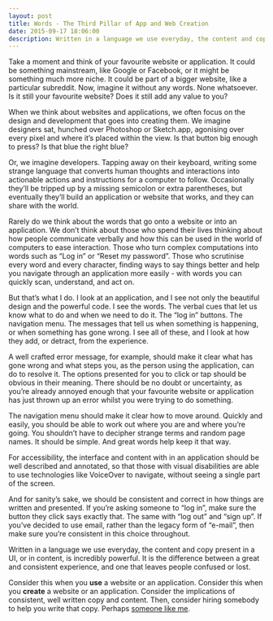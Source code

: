 ```yaml
---
layout: post
title: Words - The Third Pillar of App and Web Creation
date: 2015-09-17 18:06:00
description: Written in a language we use everyday, the content and copy present in a UI, or in content, is incredibly powerful.
---
```

Take a moment and think of your favourite website or application. It could be something mainstream, like Google or Facebook, or it might be something much more niche. It could be part of a bigger website, like a particular subreddit. Now, imagine it without any words. None whatsoever. Is it still your favourite website? Does it still add any value to you?

When we think about websites and applications, we often focus on the design and development that goes into creating them. We imagine designers sat, hunched over Photoshop or Sketch.app, agonising over every pixel and where it’s placed within the view. Is that button big enough to press? Is that blue the right blue? 

Or, we imagine developers. Tapping away on their keyboard, writing some strange language that converts human thoughts and interactions into actionable actions and instructions for a computer to follow. Occasionally they’ll be tripped up by a missing semicolon or extra parentheses, but eventually they’ll build an application or website that works, and they can share with the world. 

Rarely do we think about the words that go onto a website or into an application. We don’t think about those who spend their lives thinking about how people communicate verbally and how this can be used in the world of computers to ease interaction. Those who turn complex computations into words such as “Log in” or “Reset my password”. Those who scrutinise every word and every character, finding ways to say things better and help you navigate through an application more easily - with words you can quickly scan, understand, and act on. 

But that’s what I do. I look at an application, and I see not only the beautiful design and the powerful code. I see the words. The verbal cues that let us know what to do and when we need to do it. The “log in” buttons. The navigation menu. The messages that tell us when something is happening, or when something has gone wrong. I see all of these, and I look at how they add, or detract, from the experience.

A well crafted error message, for example, should make it clear what has gone wrong and what steps you, as the person using the application, can do to resolve it. The options presented for you to click or tap should be obvious in their meaning. There should be no doubt or uncertainty, as you’re already annoyed enough that your favourite website or application has just thrown up an error whilst you were trying to do something.

The navigation menu should make it clear how to move around. Quickly and easily, you should be able to work out where you are and where you’re going. You shouldn’t have to decipher strange terms and random page names. It should be simple. And great words help keep it that way.

For accessibility, the interface and content with in an application should be well described and annotated, so that those with visual disabilities are able to use technologies like VoiceOver to navigate, without seeing a single part of the screen. 

And for sanity’s sake, we should be consistent and correct in how things are written and presented. If you’re asking someone to “log in”, make sure the button they click says exactly that. The same with “log out” and “sign up”. If you’ve decided to use email, rather than the legacy form of “e-mail”, then make sure you’re consistent in this choice throughout.

Written in a language we use everyday, the content and copy present in a UI, or in content, is incredibly powerful. It is the difference between a great and consistent experience, and one that leaves people confused or lost.

Consider this when you **use** a website or an application. Consider this when you **create** a website or an application. Consider the implications of consistent, well written copy and content. Then, consider hiring somebody to help you write that copy. Perhaps [someone like me](http://www.samhutchings.co/portfolio).